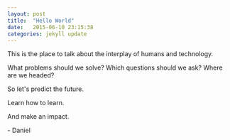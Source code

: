 ```yaml
---
layout: post
title:  "Hello World"
date:   2015-06-10 23:15:38
categories: jekyll update
---
```

This is the place to talk about the interplay of humans and technology.

What problems should we solve? Which questions should we ask? Where are we headed?

So let's predict the future.

Learn how to learn.

And make an impact.

\- Daniel

